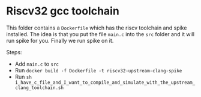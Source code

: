 # Riscv32 gcc toolchain

This folder contains a `Dockerfile` which has the riscv toolchain and spike installed. The idea is that you put the file `main.c` into the `src` folder and it will run spike for you. Finally we run spike on it.

Steps:

* Add `main.c` to `src`
* Run `docker build -f Dockerfile -t riscv32-upstream-clang-spike`
* Run `sh i_have_c_file_and_I_want_to_compile_and_simulate_with_the_upstream_clang_toolchain.sh`
